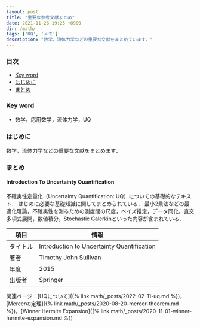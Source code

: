 ```yaml
---
layout: post
title: "重要な参考文献まとめ"
date: 2021-11-26 19:23 +0900
dir: /math/
tags: ['UQ', 'メモ']
description: "数学，流体力学などの重要な文献をまとめています．"
---
```


### 目次
- [Key word](#key-word)
- [はじめに](#はじめに)
- [まとめ](#まとめ)

### Key word
- 数学，応用数学，流体力学，UQ

### はじめに
数学，流体力学などの重要な文献をまとめます．

### まとめ
#### Introduction To Uncertainty Quantification
不確実性定量化（Uncertainty Quantification: UQ）についての基礎的なテキスト．
はじめに必要な基礎知識に関してまとめられている．
最小2乗法などの最適化理論，不確実性を測るための測度間の尺度，ベイズ推定，データ同化，直交多項式展開，数値積分，Stochastic Galerkinといった内容が含まれている．

|項目|情報|
|---|---|
|タイトル|Introduction to Uncertainty Quantification|
|著者|Timothy John Sullivan|
|年度|2015|
|出版者|Springer|

関連ページ：[UQについて]({% link math/_posts/2022-02-11-uq.md %})，[Mercerの定理]({% link math/_posts/2020-08-20-mercer-theorem.md %})，[Winner Hermite Expansion]({% link math/_posts/2020-11-01-winner-hermite-expansion.md %})
